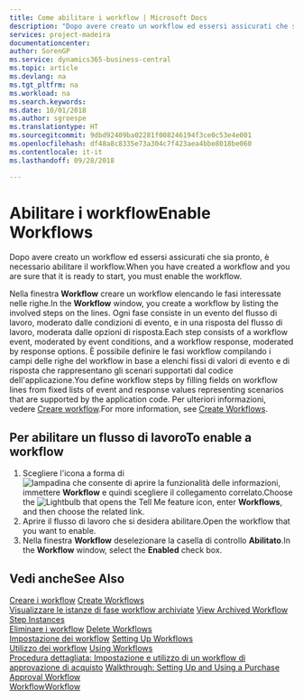 ```yaml
---
title: Come abilitare i workflow | Microsoft Docs
description: "Dopo avere creato un workflow ed essersi assicurati che sia pronto, è necessario abilitare il workflow."
services: project-madeira
documentationcenter: 
author: SorenGP
ms.service: dynamics365-business-central
ms.topic: article
ms.devlang: na
ms.tgt_pltfrm: na
ms.workload: na
ms.search.keywords: 
ms.date: 10/01/2018
ms.author: sgroespe
ms.translationtype: HT
ms.sourcegitcommit: 9dbd92409ba02281f008246194f3ce0c53e4e001
ms.openlocfilehash: df48a8c8335e73a304c7f423aea4bbe8018be060
ms.contentlocale: it-it
ms.lasthandoff: 09/28/2018

---
```

# <a name="enable-workflows"></a><span data-ttu-id="ddd68-103">Abilitare i workflow</span><span class="sxs-lookup"><span data-stu-id="ddd68-103">Enable Workflows</span></span>
<span data-ttu-id="ddd68-104">Dopo avere creato un workflow ed essersi assicurati che sia pronto, è necessario abilitare il workflow.</span><span class="sxs-lookup"><span data-stu-id="ddd68-104">When you have created a workflow and you are sure that it is ready to start, you must enable the workflow.</span></span>  

 <span data-ttu-id="ddd68-105">Nella finestra **Workflow** creare un workflow elencando le fasi interessate nelle righe.</span><span class="sxs-lookup"><span data-stu-id="ddd68-105">In the **Workflow** window, you create a workflow by listing the involved steps on the lines.</span></span> <span data-ttu-id="ddd68-106">Ogni fase consiste in un evento del flusso di lavoro, moderato dalle condizioni di evento, e in una risposta del flusso di lavoro, moderata dalle opzioni di risposta.</span><span class="sxs-lookup"><span data-stu-id="ddd68-106">Each step consists of a workflow event, moderated by event conditions, and a workflow response, moderated by response options.</span></span> <span data-ttu-id="ddd68-107">È possibile definire le fasi workflow compilando i campi delle righe del workflow in base a elenchi fissi di valori di evento e di risposta che rappresentano gli scenari supportati dal codice dell'applicazione.</span><span class="sxs-lookup"><span data-stu-id="ddd68-107">You define workflow steps by filling fields on workflow lines from fixed lists of event and response values representing scenarios that are supported by the application code.</span></span> <span data-ttu-id="ddd68-108">Per ulteriori informazioni, vedere [Creare workflow](across-how-to-create-workflows.md).</span><span class="sxs-lookup"><span data-stu-id="ddd68-108">For more information, see [Create Workflows](across-how-to-create-workflows.md).</span></span>  

## <a name="to-enable-a-workflow"></a><span data-ttu-id="ddd68-109">Per abilitare un flusso di lavoro</span><span class="sxs-lookup"><span data-stu-id="ddd68-109">To enable a workflow</span></span>  
1.  <span data-ttu-id="ddd68-110">Scegliere l'icona a forma di ![lampadina che consente di aprire la funzionalità delle informazioni](media/ui-search/search_small.png "Informazioni sull'operazione che si desidera eseguire"), immettere **Workflow** e quindi scegliere il collegamento correlato.</span><span class="sxs-lookup"><span data-stu-id="ddd68-110">Choose the ![Lightbulb that opens the Tell Me feature](media/ui-search/search_small.png "Tell me what you want to do") icon, enter **Workflows**, and then choose the related link.</span></span>  
2.  <span data-ttu-id="ddd68-111">Aprire il flusso di lavoro che si desidera abilitare.</span><span class="sxs-lookup"><span data-stu-id="ddd68-111">Open the workflow that you want to enable.</span></span>  
3.  <span data-ttu-id="ddd68-112">Nella finestra **Workflow** deselezionare la casella di controllo **Abilitato**.</span><span class="sxs-lookup"><span data-stu-id="ddd68-112">In the **Workflow** window, select the **Enabled** check box.</span></span>  

## <a name="see-also"></a><span data-ttu-id="ddd68-113">Vedi anche</span><span class="sxs-lookup"><span data-stu-id="ddd68-113">See Also</span></span>  
 <span data-ttu-id="ddd68-114">[Creare i workflow](across-how-to-create-workflows.md) </span><span class="sxs-lookup"><span data-stu-id="ddd68-114">[Create Workflows](across-how-to-create-workflows.md) </span></span>  
 <span data-ttu-id="ddd68-115">[Visualizzare le istanze di fase workflow archiviate](across-how-to-view-archived-workflow-step-instances.md) </span><span class="sxs-lookup"><span data-stu-id="ddd68-115">[View Archived Workflow Step Instances](across-how-to-view-archived-workflow-step-instances.md) </span></span>  
 <span data-ttu-id="ddd68-116">[Eliminare i workflow](across-how-to-delete-workflows.md) </span><span class="sxs-lookup"><span data-stu-id="ddd68-116">[Delete Workflows](across-how-to-delete-workflows.md) </span></span>  
 <span data-ttu-id="ddd68-117">[Impostazione dei workflow](across-set-up-workflows.md) </span><span class="sxs-lookup"><span data-stu-id="ddd68-117">[Setting Up Workflows](across-set-up-workflows.md) </span></span>  
 <span data-ttu-id="ddd68-118">[Utilizzo dei workflow](across-use-workflows.md) </span><span class="sxs-lookup"><span data-stu-id="ddd68-118">[Using Workflows](across-use-workflows.md) </span></span>  
 <span data-ttu-id="ddd68-119">[Procedura dettagliata: Impostazione e utilizzo di un workflow di approvazione di acquisto](walkthrough-setting-up-and-using-a-purchase-approval-workflow.md) </span><span class="sxs-lookup"><span data-stu-id="ddd68-119">[Walkthrough: Setting Up and Using a Purchase Approval Workflow](walkthrough-setting-up-and-using-a-purchase-approval-workflow.md) </span></span>  
 [<span data-ttu-id="ddd68-120">Workflow</span><span class="sxs-lookup"><span data-stu-id="ddd68-120">Workflow</span></span>](across-workflow.md)   

